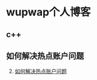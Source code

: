 # wupwap个人博客
## c++
<!-- 1. [c++思考](https://wupwap.github.io/c++思考)  -->
## 如何解决热点账户问题
2. [如何解决热点账户问题](https://wupwap.github.io/如何解决热点账户问题) 